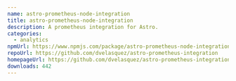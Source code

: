 ```yaml
---
name: astro-prometheus-node-integration
title: astro-prometheus-node-integration
description: A prometheus integration for Astro.
categories:
  - analytics
npmUrl: https://www.npmjs.com/package/astro-prometheus-node-integration
repoUrl: https://github.com/dvelasquez/astro-prometheus-integration
homepageUrl: https://github.com/dvelasquez/astro-prometheus-integration/tree/main/packages/astro-prometheus-node-integration#readme
downloads: 442
---
```


